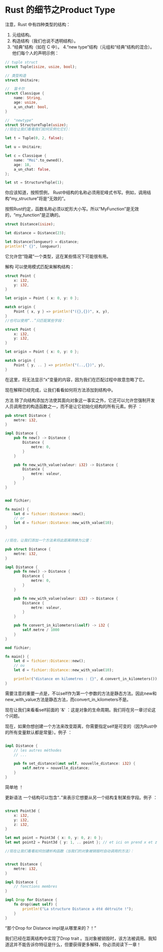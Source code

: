 # Rust 的细节之Product Type

注意，Rust 中有四种类型的结构：

1. 元组结构。
2. 构造结构（我们也说不透明结构）。
3. “经典”结构（如在 C 中）。
4.“new type”结构（元组和“经典”结构的混合）。
他们每个人的声明示例：

```rust
// tuple struct 
struct Tuple(isize, usize, bool);

// 类型构造
struct Unitaire;

//  笛卡尔
struct Classique {
    name: String,
    age: usize,
    a_un_chat: bool,
}

//  "newtype"
struct StructureTuple(usize);
//现在让我们看看我们如何实例化它们：

let t = Tuple(0, 2, false); 

let u = Unitaire; 

let c = Classique {
    name: "Moi".to_owned(), 
    age: 18,
    a_un_chat: false,
}; 

let st = StructureTuple(1); 

```
你应该知道，按照惯例， Rust中结构的名称必须用驼峰式书写。例如，调用结构“my_structure”将是“无效的”。

按照Rust约定，函数名称必须以蛇形大小写。所以“MyFunction”是无效的，“my_function”是正确的。

```rust
struct Distance(isize);

let distance = Distance(23);

let Distance(longueur) = distance;
println!(" {}", longueur);
```
它允许您“隐藏”一个类型，这在某些情况下可能很有用。


解构
可以使用模式匹配来解构结构：

```rust
struct Point {
    x: i32,
    y: i32,
}

let origin = Point { x: 0, y: 0 };

match origin {
    Point { x, y } => println!("({},{})", x, y),
}
//也可以使用“..”只匹配某些字段：

struct Point {
    x: i32,
    y: i32,
}

let origin = Point { x: 0, y: 0 };

match origin {
    Point { y, .. } => println!("(..,{})", y),
}
```
在这里，将无法显示“x”变量的内容，因为我们在匹配过程中故意忽略了它。

现在解释已经完成，让我们看看如何将方法添加到结构中。

方法
除了向结构添加方法使其面向对象这一事实之外，它还可以允许您强制开发人员调用您的构造函数之一，而不是让它初始化结构的所有元素。例子 ：

```rust
pub struct Distance {
    metre: i32,
}

impl Distance {
    pub fn new() -> Distance {
        Distance {
            metre: 0,
        }
    }

    pub fn new_with_value(valeur: i32) -> Distance {
        Distance {
            metre: valeur,
        }
    }
}


mod fichier;

fn main() {
    let d = fichier::Distance::new();
    // or
    let d = fichier::Distance::new_with_value(10);
}
```

```rust

//现在，让我们添加一个方法来将此距离转换为公里：

pub struct Distance {
    metre: i32,
}

impl Distance {
    pub fn new() -> Distance {
        Distance {
            metre: 0,
        }
    }

    pub fn new_with_value(valeur: i32) -> Distance {
        Distance {
            metre: valeur,
        }
    }

    pub fn convert_in_kilometers(&self) -> i32 {
        self.metre / 1000
    }
}

mod fichier;

fn main() {
    let d = fichier::Distance::new();
    // ou
    let d = fichier::Distance::new_with_value(10);

    println!("distance en kilometres : {}", d.convert_in_kilometers());
}


```



需要注意的重要一点是，不以self作为第一个参数的方法是静态方法。因此new和new_with_value方法是静态方法，而convert_in_kilometers不是。

现在让我们来看看self前面的 '&' ：这是对象的生命周期。我们将在另一章讨论这个问题。

现在，如果你想创建一个方法来改变距离，你需要指定self是可变的（因为Rust中的所有变量默认都是常量）。例子 ：

```rust

impl Distance {
    // les autres méthodes
    // ...

    pub fn set_distance(&mut self, nouvelle_distance: i32) {
        self.metre = nouvelle_distance;
    }
}
```
简单地 ！

更新语法
一个结构可以包含“..”来表示它想要从另一个结构复制某些字段。例子 ：

```rust

struct Point3d {
    x: i32,
    y: i32,
    z: i32,
}

let mut point = Point3d { x: 0, y: 0, z: 0 };
let mut point2 = Point3d { y: 1, .. point }; // et ici on prend x et z de point

//现在让我们看看如何创建析构函数（当我们的对象被销毁时自动调用的方法）：


struct Distance {
    metre: i32,
}

impl Distance {
    // fonctions membres
}

impl Drop for Distance {
    fn drop(&mut self) {
        println!("La structure Distance a été détruite !");
    }
}
```
“那个Drop for Distance impl是从哪里来的？！”

我们已经在距离结构中实现了Drop trait 。当对象被销毁时，该方法被调用。我知道这并不能告诉你特征是什么，但要获得更多解释，你必须阅读下一章！